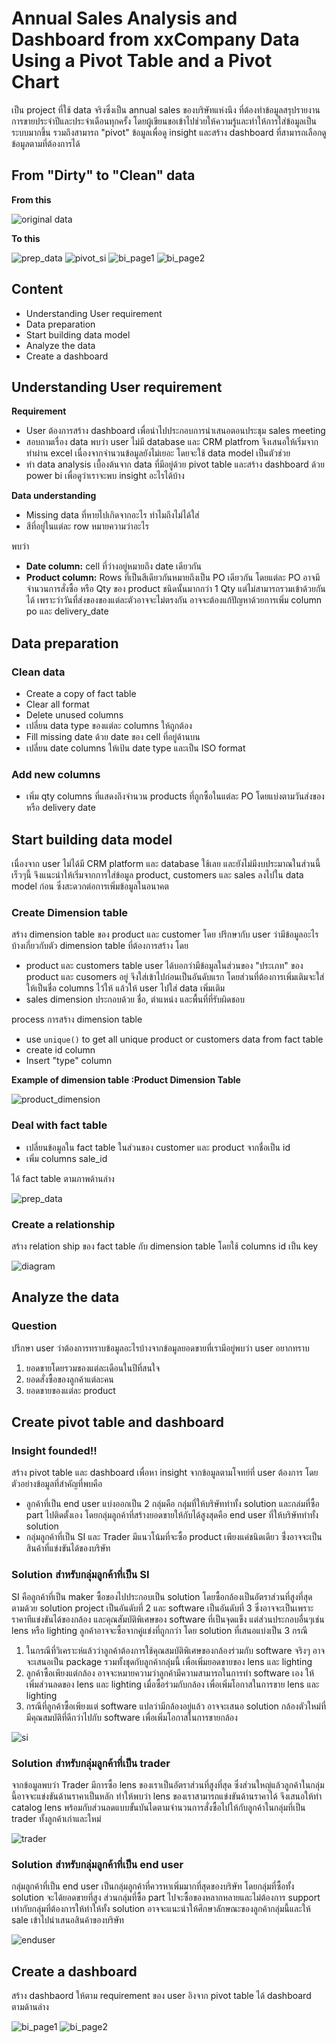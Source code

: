 # Annual Sales Analysis and Dashboard from xxCompany Data Using a Pivot Table and a Pivot Chart 

เป็น project ที่ใช้ data จริงซึ่งเป็น annual sales ของบริษัทแห่งนึง ที่ต้องทำข้อมูลสรุปรายงานการขายประจำปีและประจำเดือนทุกครั้ง โดยผู้เขียนขอเข้าไปช่วยให้ความรู้และทำให้การใส่ข้อมูลเป็นระบบมากขึ้น รวมถึงสามารถ "pivot" ข้อมูลเพื่อดู insight และสร้าง dashboard ที่สามารถเลือกดูข้อมูลตามที่ต้องการได้

## From "Dirty" to "Clean" data

**From this**

![original data](https://github.com/Thanyanon/datascience_project/blob/main/spreadsheet/annual_sales_report/original.png)

**To this**

![prep_data](https://github.com/Thanyanon/datascience_project/blob/main/spreadsheet/annual_sales_report/prep_data.png)
![pivot_si](https://github.com/Thanyanon/datascience_project/blob/main/spreadsheet/annual_sales_report/pivot_si.png)
![bi_page1](https://github.com/Thanyanon/datascience_project/blob/main/spreadsheet/annual_sales_report/bi_page1.png)
![bi_page2](https://github.com/Thanyanon/datascience_project/blob/main/spreadsheet/annual_sales_report/bi_page2.png)

## Content

- Understanding User requirement
- Data preparation
- Start building data model
- Analyze the data
- Create a dashboard

## Understanding User requirement

**Requirement**

  - User ต้องการสร้าง dashboard เพื่อนำไปประกอบการนำเสนอตอนประชุม sales meeting
  - สอบถามเรื่อง data พบว่า user ไม่มี database และ CRM platfrom จึงเสนอให้เริ่มจากทำผ่าน excel เนื่องจากจำนวนข้อมูลยังไม่เยอะ โดยจะใช้ data model เป็นตัวช่วย
  - ทำ data analysis เบื้องต้นจาก data ที่มีอยู่ด้วย pivot table และสร้าง dashboard ด้วย power bi เพื่อดูว่าเราจะพบ insight อะไรได้บ้าง

**Data understanding**

  - Missing data ที่หายไปเกิดจากอะไร ทำไมถึงไม่ได้ใส่
  - สีที่อยู่ในแต่ละ row หมายความว่าอะไร
  
พบว่า

  - **Date column:** cell ที่ว่างอยู่หมายถึง date เดียวกัน
  - **Product column:** Rows ที่เป็นสีเดียวกันหมายถึงเป็น PO เดียวกัน โดยแต่ละ PO อาจมีจำนวนการสั่งซื้อ หรือ Qty ของ product ชนิดนั้นมากกว่า 1 Qty แต่ไม่สามารถรวมเข้าด้วยกันได้ เพราะว่าวันที่ส่งของของแต่ละตัวอาจจะไม่ตรงกัน อาจจะต้องแก้ปัญหาด้วยการเพิ่ม column po และ delivery_date
  
## Data preparation

### Clean data

  - Create a copy of fact table
  - Clear all format
  - Delete unused columns
  - เปลี่ยน data type ของแต่ละ columns ให้ถูกต้อง
  - Fill missing date ด้วย date ของ cell ที่อยู่ด้านบน
  - เปลี่ยน date columns ให้เป้น date type และเป็น ISO format

### Add new columns

  - เพิ่ม qty columns ที่แสดงถึงจำนวน products ที่ถูกซื้อในแต่ละ PO โดยแบ่งตามวันส่งของหรือ delivery date
  
## Start building data model

เนื่องจาก user ไม่ได้มี CRM platform และ database ใช้เลย และยังไม่มีงบประมาณในส่วนนี้เร็วๆนี้ จึงแนะนำให้เริ่มจากการใส่ข้อมูล product, customers และ sales ลงไปใน data model ก่อน ซึ่งสะดวกต่อการเพิ่มข้อมูลในอนาคต
  
### Create Dimension table

สร้าง dimension table ของ product และ customer โดย ปรึกษากับ user ว่ามีข้อมูลอะไรบ้างเกี่ยวกับตัว dimension table ที่ต้องการสร้าง โดย

- product และ customers table user ได้บอกว่ามีข้อมูลในส่วนของ "ประเภท" ของ product และ cusomers อยู่ จึงใส่เข้าไปก่อนเป็นอันดับแรก โดยส่วนที่ต้องการเพิ่มเติมจะใส่ให้เป็นชื่อ columns ไว้ให้ แล้วให้ user ไปใส่ data เพิ่มเติม
- sales dimension ประกอบด้วย ชื่อ, ตำแหน่ง และพื้นที่ที่รับผิดชอบ

process การสร้าง dimension table

  - use `unique()` to get all unique product or customers data from fact table
  - create id column
  - Insert "type" column

**Example of dimension table :Product Dimension Table**

![product_dimension](https://github.com/Thanyanon/datascience_project/blob/main/spreadsheet/annual_sales_report/product_dimension.png)

### Deal with fact table

- เปลี่ยนข้อมูลใน fact table ในส่วนของ customer และ product จากชื่อเป็น id
- เพิ่ม columns sale_id

ได้ fact table ตามภาพด้านล่าง

![prep_data](https://github.com/Thanyanon/datascience_project/blob/main/spreadsheet/annual_sales_report/prep_data.png)

### Create a relationship

สร้าง relation ship ของ fact table กับ dimension table โดยใช้ columns id เป็น key

![diagram](https://github.com/Thanyanon/datascience_project/blob/main/spreadsheet/annual_sales_report/diagram.png)

## Analyze the data

### Question

ปรึกษา user ว่าต้องการทราบข้อมูลอะไรบ้างจากข้อมูลยอดขายที่เรามีอยู่พบว่า user อยากทราบ

1. ยอดขายโดยรวมของแต่ละเดือนในปีที่สนใจ
2. ยอดสั่งซื้อของลูกค้าแต่ละคน
3. ยอดขายของแต่ละ product

## Create pivot table and dashboard

### Insight founded!!

สร้าง pivot table และ dashboard เพื่อหา insight จากข้อมูลตามโจทย์ที่ user ต้องการ โดยตัวอย่างข้อมูลที่สำคัญที่พบคือ

- ลูกค้าที่เป็น end user แบ่งออกเป็น 2 กลุ่มคือ กลุ่มที่ให้บริษัททำทั้ง solution และกล่มที่ซื้อ part ไปติดตั้งเอง โดยกลุ่มลูกค้าที่สร้างยอดขายให้กับได้สูงสุดคือ end user ที่ให้บริษัททำทั้ง solution
- กลุ่มลูกค้าที่เป็น SI และ Trader มีแนวโน้มที่จะซื้อ product เพียงแค่ชนิดเดียว ซึ่่งอาจจะเป็นสินค้าที่แข่งขันได้ของบริษัท


### Solution สำหรับกลุ่มลูกค้าที่เป็น SI

SI คือลูกค้าที่เป็น maker ซื้อของไปประกอบเป็น solution โดยซื้อกล้องเป็นอัตราส่วนที่สูงที่สุด ตามด้วย solution project เป็นอันดับที่ 2 และ software เป็นอันดับที่ 3 ซึ่งอาจจะเป็นเพราะราคาทีแข่งขันได้ของกล้อง และคุณสัมบัติพิเศษของ software ที่เป็นจุดแข็ง แต่ส่วนประกอบอื่นๆเช่น lens หรือ lighting ลูกค้าอาจจะซื้อจากคู่แข่งที่ถูกกว่า โดย solution ที่เสนอแบ่งเป็น 3 กรณี

1. ในกรณีที่วิเคราะห์แล้วว่าลูกค้าต้องการใช้คุณสมบัติพิเศษของกล้องร่วมกับ software จริงๆ อาจจะเสนอเป็น package รวมทั้งชุดกับลูกค้ากลุ่มนี้ เพื่อเพิ่มยอดขายของ lens และ lighting
2. ลูกค้าซื้อเพียงแต่กล้อง อาจจะหมายความว่าลูกค้ามีความสามารถในการทำ software เอง ให้เพิ่มส่วนลดของ lens และ lighting เมื่อซื้อร่วมกับกล้อง เพื่อเพิ่มโอกาสในการขาย lens และ lighting
3. กรณีที่ลูกค้าซื้อเพียงแต่ software แปลว่ามีกล้องอยู่แล้ว อาจจะเสนอ solution กล้องตัวใหม่ที่มีคุณสมบัติที่ดีกว่าไปกับ software เพื่อเพิ่มโอกาสในการขายกล้อง

![si](https://github.com/Thanyanon/datascience_project/blob/main/spreadsheet/annual_sales_report/pivot_si.png)

### Solution สำหรับกลุ่มลูกค้าที่เป็น trader

จากข้อมูลพบว่า Trader มีการซื้อ lens ของเราเป็นอัตราส่วนที่สูงที่สุด ซึ่งส่วนใหญ่แล้วลูกค้าในกลุ่มนี้อาจจะแข่งขันด้านราคาเป็นหลัก ทำให้พบว่า lens ของเราสามารถแข่งขันด้านราคาได้ จึงเสนอให้ทำ catalog lens พร้อมกับส่วนลดแบบขั้นบันไดตามจำนวนการสั่งซื้อไปให้กับลูกค้าในกลุ่มที่เป็น trader ทั้งลูกค้าเก่าและใหม่

![trader](https://github.com/Thanyanon/datascience_project/blob/main/spreadsheet/annual_sales_report/pivot_trader.png)

### Solution สำหรับกลุ่มลูกค้าที่เป็น end user

กลุ่มลูกค้าที่เป็น end user เป็นกลุ่มลูกค้าที่ควรหาเพิ่มมากที่สุดของบริษัท โดยกลุ่มที่ซื้อทั้ง solution จะได้ยอดขายที่สูง ส่วนกลุ่มที่ซื้อ part ไปจะซื้อของหลากหลายและไม่ต้องการ support เท่ากับกลุ่มที่ต้องการให้ทำให้ทั้ง solution อาจจะแนะนำให้ศึกษาลักษณะของลูกค้ากลุ่มนี้และให้ sale เข้าไปนำเสนอสินค้าของบริษัท

![enduser](https://github.com/Thanyanon/datascience_project/blob/main/spreadsheet/annual_sales_report/pivot_enduser.png)

## Create a dashboard

สร้าง dashbaord ให้ตาม requirement ของ user อิงจาก pivot table ได้ dashboard ตามด้านล่าง

![bi_page1](https://github.com/Thanyanon/datascience_project/blob/main/spreadsheet/annual_sales_report/bi_page1.png)
![bi_page2](https://github.com/Thanyanon/datascience_project/blob/main/spreadsheet/annual_sales_report/bi_page2.png)
